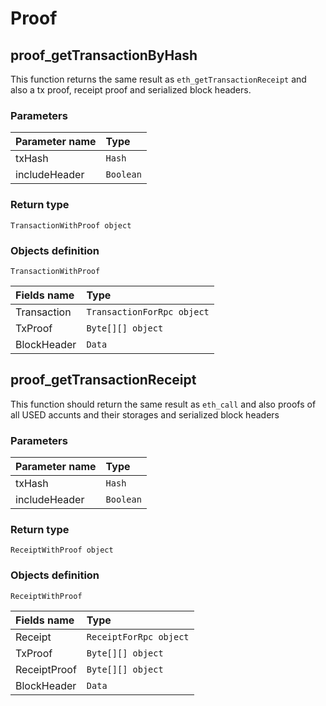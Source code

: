 # Proof

## proof\_getTransactionByHash

This function returns the same result as `eth_getTransactionReceipt` and also a tx proof, receipt proof and serialized block headers.

### **Parameters**

| Parameter name | Type |
| :--- | :--- |
| txHash | `Hash` |
| includeHeader | `Boolean` |

### Return type

`TransactionWithProof object`

### Objects definition

`TransactionWithProof`

| Fields name | Type |
| :--- | :--- |
| Transaction | `TransactionForRpc object` |
| TxProof | `Byte[][] object` |
| BlockHeader | `Data` |

## proof\_getTransactionReceipt

This function should return the same result as `eth_call` and also proofs of all USED accunts and their storages and serialized block headers

### **Parameters**

| Parameter name | Type |
| :--- | :--- |
| txHash | `Hash` |
| includeHeader | `Boolean` |

### Return type

`ReceiptWithProof object`

### Objects definition

`ReceiptWithProof`

| Fields name | Type |
| :--- | :--- |
| Receipt | `ReceiptForRpc object` |
| TxProof | `Byte[][] object` |
| ReceiptProof | `Byte[][] object` |
| BlockHeader | `Data` |

